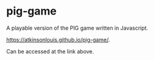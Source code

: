 # pig-game
A playable version of the PIG game written in Javascript.

https://atkinsonlouis.github.io/pig-game/.

Can be accessed at the link above.
